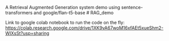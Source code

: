 A Retrieval Augmented Generation system demo using sentence-transformers and google/flan-t5-base # RAG_demo

Link to google colab notebook to run the code on the fly: https://colab.research.google.com/drive/1XK9vA67woM16xfAEt5xueShm2-WIXsSt?usp=sharing
